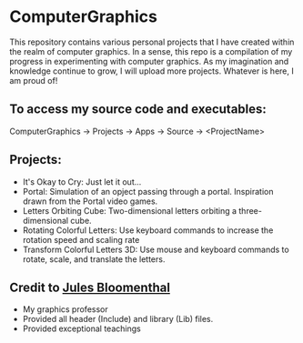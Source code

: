 # ComputerGraphics
This repository contains various personal projects that I have created within the realm of computer graphics. In a sense, this repo is a compilation of my progress in experimenting with computer graphics. As my imagination and knowledge continue to grow, I will upload more projects. Whatever is here, I am proud of! 

## To access my source code and executables:
ComputerGraphics -> Projects -> Apps -> Source -> \<ProjectName\>

## Projects:
- It's Okay to Cry: Just let it out...
- Portal: Simulation of an opject passing through a portal. Inspiration drawn from the Portal video games.
- Letters Orbiting Cube: Two-dimensional letters orbiting a three-dimensional cube.
- Rotating Colorful Letters: Use keyboard commands to increase the rotation speed and scaling rate
- Transform Colorful Letters 3D: Use mouse and keyboard commands to rotate, scale, and translate the letters.

## Credit to [Jules Bloomenthal](bloomenthal.com)
- My graphics professor
- Provided all header (Include) and library (Lib) files.
- Provided exceptional teachings
